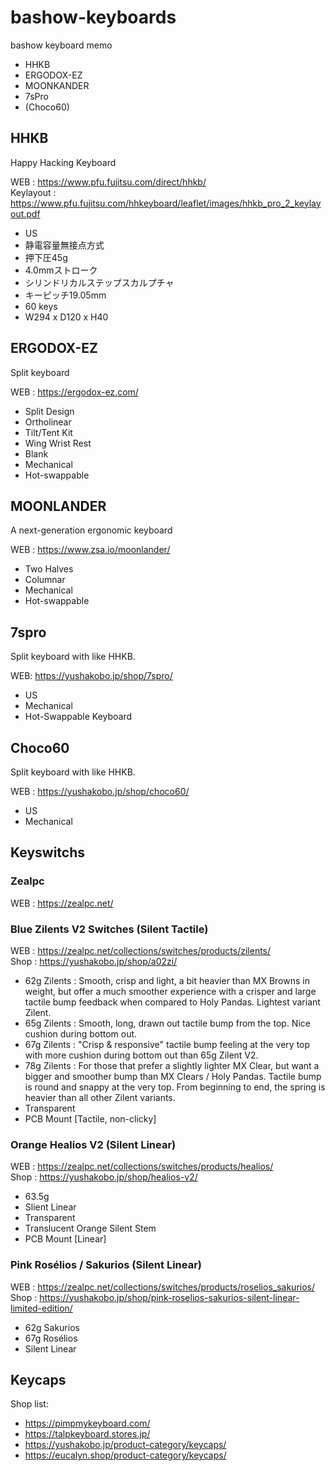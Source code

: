 # bashow-keyboards

bashow keyboard memo

- HHKB
- ERGODOX-EZ
- MOONKANDER
- 7sPro
- (Choco60)

## HHKB

Happy Hacking Keyboard

WEB :
https://www.pfu.fujitsu.com/direct/hhkb/  
Keylayout :
https://www.pfu.fujitsu.com/hhkeyboard/leaflet/images/hhkb_pro_2_keylayout.pdf  

- US
- 静電容量無接点方式
- 押下圧45g
- 4.0mmストローク
- シリンドリカルステップスカルプチャ
- キーピッチ19.05mm
- 60 keys
- W294 x D120 x H40

## ERGODOX-EZ

Split keyboard

WEB :
https://ergodox-ez.com/  

- Split Design
- Ortholinear
- Tilt/Tent Kit
- Wing Wrist Rest
- Blank
- Mechanical
- Hot-swappable

## MOONLANDER

A next-generation ergonomic keyboard

WEB :
https://www.zsa.io/moonlander/  

- Two Halves
- Columnar
- Mechanical
- Hot-swappable

## 7spro

Split keyboard with like HHKB.


WEB:
https://yushakobo.jp/shop/7spro/  

- US
- Mechanical
- Hot-Swappable Keyboard

## Choco60

Split keyboard with like HHKB.

WEB :
https://yushakobo.jp/shop/choco60/  

- US
- Mechanical

## Keyswitchs

### Zealpc

WEB :
https://zealpc.net/  

### Blue Zilents V2 Switches (Silent Tactile)

WEB :
https://zealpc.net/collections/switches/products/zilents/  
Shop :
https://yushakobo.jp/shop/a02zi/  

- 62g Zilents : Smooth, crisp and light, a bit heavier than MX Browns in weight, but offer a much smoother experience with a crisper and large tactile bump feedback when compared to Holy Pandas. Lightest variant Zilent.
- 65g Zilents : Smooth, long, drawn out tactile bump from the top. Nice cushion during bottom out.
- 67g Zilents : "Crisp & responsive" tactile bump feeling at the very top with more cushion during bottom out than 65g Zilent V2.
- 78g Zilents : For those that prefer a slightly lighter MX Clear, but want a bigger and smoother bump than MX Clears / Holy Pandas. Tactile bump is round and snappy at the very top. From beginning to end, the spring is heavier than all other Zilent variants.
- Transparent
- PCB Mount [Tactile, non-clicky]

### Orange Healios V2 (Silent Linear)

WEB :
https://zealpc.net/collections/switches/products/healios/  
Shop :
https://yushakobo.jp/shop/healios-v2/  

- 63.5g
- Slient Linear
- Transparent
- Translucent Orange Silent Stem
- PCB Mount [Linear]

### Pink Rosélios / Sakurios (Silent Linear)

WEB :
https://zealpc.net/collections/switches/products/roselios_sakurios/  
Shop :
https://yushakobo.jp/shop/pink-roselios-sakurios-silent-linear-limited-edition/  


- 62g Sakurios
- 67g Rosélios
- Silent Linear

## Keycaps

Shop list:

- https://pimpmykeyboard.com/
- https://talpkeyboard.stores.jp/
- https://yushakobo.jp/product-category/keycaps/
- https://eucalyn.shop/product-category/keycaps/

